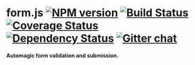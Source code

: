 # form.js [![NPM version][npm-img]][npm-url] [![Build Status][travis-img]][travis-url] [![Coverage Status][coveralls-img]][coveralls-url] [![Dependency Status][dependency-img]][dependency-url] [![Gitter chat][gitter-img]][gitter-url]
#### Automagic form validation and submission.

[examples]:         https://github.com/hanzo-io/form.js/blob/master/test/test.coffee

[travis-img]:     https://img.shields.io/travis/hanzo-io/form.js.svg
[travis-url]:     https://travis-ci.org/hanzo-io/form.js
[coveralls-img]:  https://coveralls.io/repos/hanzo-io/form.js/badge.svg?branch=master&service=github
[coveralls-url]:  https://coveralls.io/github/hanzo-io/form.js?branch=master
[dependency-url]: https://david-dm.org/hanzo-io/form.js
[dependency-img]: https://david-dm.org/hanzo-io/form.js.svg
[npm-img]:        https://img.shields.io/npm/v/form.js.svg
[npm-url]:        https://www.npmjs.com/package/form.js
[gitter-img]:     https://badges.gitter.im/join-chat.svg
[gitter-url]:     https://gitter.im/hanzo-io/chat

<!-- not used -->
[downloads-img]:     https://img.shields.io/npm/dm/form.js.svg
[downloads-url]:     http://badge.fury.io/js/form.js
[devdependency-img]: https://david-dm.org/hanzo-io/form.js/dev-status.svg
[devdependency-url]: https://david-dm.org/hanzo-io/form.js#info=devDependencies
